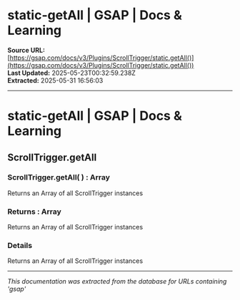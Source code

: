 # static-getAll | GSAP | Docs & Learning

**Source URL:** [https://gsap.com/docs/v3/Plugins/ScrollTrigger/static.getAll()](https://gsap.com/docs/v3/Plugins/ScrollTrigger/static.getAll())  
**Last Updated:** 2025-05-23T00:32:59.238Z  
**Extracted:** 2025-05-31 16:56:03

---

# static-getAll | GSAP | Docs & Learning

## ScrollTrigger.getAll

### ScrollTrigger.getAll( ) : Array

Returns an Array of all ScrollTrigger instances

### Returns : Array[​](#returns--array "Direct link to Returns : Array")

Returns an Array of all ScrollTrigger instances

### Details[​](#details "Direct link to Details")

Returns an Array of all ScrollTrigger instances

---

*This documentation was extracted from the database for URLs containing 'gsap'*
